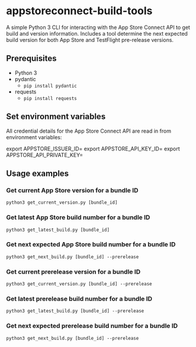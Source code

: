 # appstoreconnect-build-tools

A simple Python 3 CLI for interacting with the App Store Connect API to get build and version information. Includes a tool determine the next expected build version for both App Store and TestFlight pre-release versions.

## Prerequisites

* Python 3
* pydantic
    - `pip install pydantic`
* requests
    - `pip install requests`

## Set environment variables

All credential details for the App Store Connect API are read in from environment variables:

export APPSTORE_ISSUER_ID=<issuer id>
export APPSTORE_API_KEY_ID=<key id>
export APPSTORE_API_PRIVATE_KEY=<private key>

## Usage examples

### Get current App Store version for a bundle ID

```
python3 get_current_version.py [bundle_id]
```

### Get latest App Store build number for a bundle ID

```
python3 get_latest_build.py [bundle_id]
```

### Get next expected App Store build number for a bundle ID
```
python3 get_next_build.py [bundle_id] --prerelease
```

### Get current prerelease version for a bundle ID

```
python3 get_current_version.py [bundle_id] --prerelease
```

### Get latest prerelease build number for a bundle ID

```
python3 get_latest_build.py [bundle_id] --prerelease
```
### Get next expected prerelease build number for a bundle ID

```
python3 get_next_build.py [bundle_id] --prerelease
```

